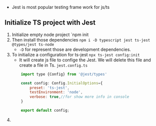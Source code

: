 * Jest is most popular testing frame work for js/ts
## Initialize TS project with Jest

1. Initialize empty node project `npm init
2. Then install those dependencies `npm i -D typescript jest ts-jest @types/jest ts-node`
	* `-D` for represent those are development dependencies.
3.  To initialize a configuration for ts-jest `npx ts-jest config:init`
	* It will create js file to confige the Jest. We will delete this file and create a file in Ts. `jest.config.ts`
	```js
		import type {Config} from '@jest/types'

		const config: Config.InitialOptions={ 
			preset: 'ts-jest',
			testEnvironment: 'node',
			verbose: true,//for show more info in console
		}

		export default config;
	```
4.  